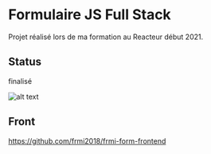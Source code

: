# Formulaire JS Full Stack

Projet réalisé lors de ma formation au Reacteur début 2021.

## Status

finalisé

![alt text](https://github.com/frmi2018/frmi-form-frontend/blob/main/simple-form.JPG?raw=true)

## Front

https://github.com/frmi2018/frmi-form-frontend

